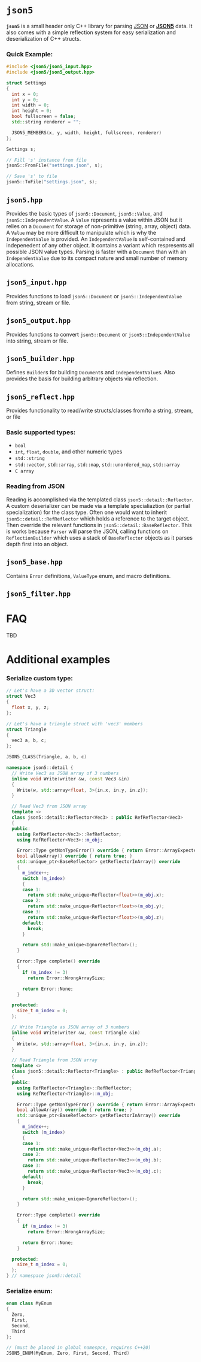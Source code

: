# `json5`
**`json5`** is a small header only C++ library for parsing [JSON](https://en.wikipedia.org/wiki/JSON) or [**JSON5**](https://json5.org/) data. It also comes with a simple reflection system for easy serialization and deserialization of C++ structs.

### Quick Example:
```cpp
#include <json5/json5_input.hpp>
#include <json5/json5_output.hpp>

struct Settings
{
  int x = 0;
  int y = 0;
  int width = 0;
  int height = 0;
  bool fullscreen = false;
  std::string renderer = "";

  JSON5_MEMBERS(x, y, width, height, fullscreen, renderer)
};

Settings s;

// Fill 's' instance from file
json5::FromFile("settings.json", s);

// Save 's' to file
json5::ToFile("settings.json", s);
```

## `json5.hpp`
Provides the basic types of `json5::Document`, `json5::Value`, and `json5::IndependentValue`.  A `Value` represents a value within JSON but it relies on a `Document` for storage of non-primitive (string, array, object) data.  A `Value` may be more difficult to manipulate which is why the `IndependentValue` is provided.  An `IndependentValue` is self-contained and indepenedent of any other object.  It contains a variant which respresents all possible JSON value types.  Parsing is faster with a `Document` than with an `IndependentValue` due to its compact nature and small number of memory allocations.

## `json5_input.hpp`
Provides functions to load `json5::Document` or `json5::IndependentValue` from string, stream or file.

## `json5_output.hpp`
Provides functions to convert `json5::Document` or `json5::IndependentValue` into string, stream or file.

## `json5_builder.hpp`
Defines `Builder`s for building `Document`s and `IndependentValue`s.  Also provides the basis for building arbitrary objects via reflection.

## `json5_reflect.hpp`
Provides functionality to read/write structs/classes from/to a string, stream, or file

### Basic supported types:
- `bool`
- `int`, `float`, `double`, and other numeric types
- `std::string`
- `std::vector`, `std::array`, `std::map`, `std::unordered_map`, `std::array`
- `C array`

### Reading from JSON
Reading is accomplished via the templated class `json5::detail::Reflector`.  A custom deserializer can be made via a template specialiaztion (or partial specialization) for the class type.  Often one would want to inherit `json5::detail::RefReflector` which holds a reference to the target object.  Then override the relevant functions in `json5::detail::BaseReflector`.  This is works because `Parser` will parse the JSON, calling functions on `ReflectionBuilder` which uses a stack of `BaseReflector` objects as it parses depth first into an object.

## `json5_base.hpp`
Contains `Error` definitions, `ValueType` enum, and macro definitions.

## `json5_filter.hpp`

# FAQ
TBD

# Additional examples

### Serialize custom type:
```cpp
// Let's have a 3D vector struct:
struct Vec3
{
  float x, y, z;
};

// Let's have a triangle struct with 'vec3' members
struct Triangle
{
  vec3 a, b, c;
};

JSON5_CLASS(Triangle, a, b, c)

namespace json5::detail {
  // Write Vec3 as JSON array of 3 numbers
  inline void Write(writer &w, const Vec3 &in)
  {
    Write(w, std::array<float, 3>{in.x, in.y, in.z});
  }

  // Read Vec3 from JSON array
  template <>
  class json5::detail::Reflector<Vec3> : public RefReflector<Vec3>
  {
  public:
    using RefReflector<Vec3>::RefReflector;
    using RefReflector<Vec3>::m_obj;

    Error::Type getNonTypeError() override { return Error::ArrayExpected; }
    bool allowArray() override { return true; }
    std::unique_ptr<BaseReflector> getReflectorInArray() override
    {
      m_index++;
      switch (m_index)
      {
      case 1:
        return std::make_unique<Reflector<float>>(m_obj.x);
      case 2:
        return std::make_unique<Reflector<float>>(m_obj.y);
      case 3:
        return std::make_unique<Reflector<float>>(m_obj.z);
      default:
        break;
      }

      return std::make_unique<IgnoreReflector>();
    }

    Error::Type complete() override
    {
      if (m_index != 3)
        return Error::WrongArraySize;

      return Error::None;
    }

  protected:
    size_t m_index = 0;
  };

  // Write Triangle as JSON array of 3 numbers
  inline void Write(writer &w, const Triangle &in)
  {
    Write(w, std::array<float, 3>{in.x, in.y, in.z});
  }

  // Read Triangle from JSON array
  template <>
  class json5::detail::Reflector<Triangle> : public RefReflector<Triangle>
  {
  public:
    using RefReflector<Triangle>::RefReflector;
    using RefReflector<Triangle>::m_obj;

    Error::Type getNonTypeError() override { return Error::ArrayExpected; }
    bool allowArray() override { return true; }
    std::unique_ptr<BaseReflector> getReflectorInArray() override
    {
      m_index++;
      switch (m_index)
      {
      case 1:
        return std::make_unique<Reflector<Vec3>>(m_obj.a);
      case 2:
        return std::make_unique<Reflector<Vec3>>(m_obj.b);
      case 3:
        return std::make_unique<Reflector<Vec3>>(m_obj.c);
      default:
        break;
      }

      return std::make_unique<IgnoreReflector>();
    }

    Error::Type complete() override
    {
      if (m_index != 3)
        return Error::WrongArraySize;

      return Error::None;
    }

  protected:
    size_t m_index = 0;
  };
} // namespace json5::detail
```

### Serialize enum:
```cpp
enum class MyEnum
{
  Zero,
  First,
  Second,
  Third
};

// (must be placed in global namespce, requires C++20)
JSON5_ENUM(MyEnum, Zero, First, Second, Third)
```
